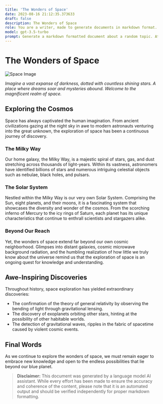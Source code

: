 ```yaml
---
title: 'The Wonders of Space'
date: 2023-08-16 21:12:35.373633
draft: false
description: The Wonders of Space
role: You are a writer, made to generate documents in markdown format. It is very important that all of the documents you generate are in valid markdown format.
model: gpt-3.5-turbo
prompt: Generate a markdown formatted document about a random topic. At the bottom, include a disclaimer explaining that the document was generated by you. The first line of the document should be the title. Make sure that the entire document is in proper markdown format, using a mix of various tags to make the document visually appealing.
---
```


# The Wonders of Space

![Space Image](https://www.example.com/images/space.jpg)

_Imagine a vast expanse of darkness, dotted with countless shining stars. A place where dreams soar and mysteries abound. Welcome to the magnificent realm of space._

## Exploring the Cosmos

Space has always captivated the human imagination. From ancient civilizations gazing at the night sky in awe to modern astronauts venturing into the great unknown, the exploration of space has been a continuous journey of discovery.

### The Milky Way

Our home galaxy, the Milky Way, is a majestic spiral of stars, gas, and dust stretching across thousands of light-years. Within its vastness, astronomers have identified billions of stars and numerous intriguing celestial objects such as nebulae, black holes, and pulsars.

### The Solar System

Nestled within the Milky Way is our very own Solar System. Comprising the Sun, eight planets, and their moons, it is a fascinating system that showcases the diversity and wonder of the cosmos. From the scorching inferno of Mercury to the icy rings of Saturn, each planet has its unique characteristics that continue to enthrall scientists and stargazers alike.

### Beyond Our Reach

Yet, the wonders of space extend far beyond our own cosmic neighborhood. Glimpses into distant galaxies, cosmic microwave background radiation, and the humbling realization of how little we truly know about the universe remind us that the exploration of space is an ongoing quest for knowledge and understanding.

## Awe-Inspiring Discoveries

Throughout history, space exploration has yielded extraordinary discoveries:

- The confirmation of the theory of general relativity by observing the bending of light through gravitational lensing.
- The discovery of exoplanets orbiting other stars, hinting at the possibility of other habitable worlds.
- The detection of gravitational waves, ripples in the fabric of spacetime caused by violent cosmic events.

## Final Words

As we continue to explore the wonders of space, we must remain eager to embrace new knowledge and open to the endless possibilities that lie beyond our blue planet.

> **Disclaimer:** This document was generated by a language model AI assistant. While every effort has been made to ensure the accuracy and coherence of the content, please note that it is an automated output and should be verified independently for proper markdown formatting.